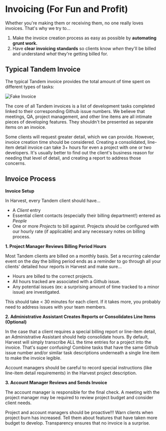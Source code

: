 # Invoicing (For Fun and Profit)

Whether you're making them or receiving them, no one really loves invoices. That's why we try to...

1. Make the invoice creation process as easy as possible by **automating grunt work.**
2. Have **clear invoicing standards** so clients know *when* they'll be billed and understand *what* they're getting billed for.

## Typical Tandem Invoice

The typical Tandem invoice provides the total amount of time spent on different types of tasks:

![Fake Invoice](/images/fakeInvoice.png "Fake Invoice")

The core of all Tandem invoices is a list of development tasks completed linked to their corresponding Github issue numbers. We believe that meetings, QA, project management, and other line items are all intimate pieces of developing features. They shouldn't be presented as separate items on an invoice.

Some clients will request greater detail, which we can provide. However, invoice creation time should be considered. Creating a consolidated, line-item detail invoice can take 3+ hours for even a project with one or two developers. It's usually better to find out the client's business reason for needing that level of detail, and creating a report to address those concerns.

## Invoice Process

**Invoice Setup**

 In Harvest, every Tandem client should have...

* A *Client* entry
* Essential client contacts (especially their billing department!) entered as *People*
* One or more *Projects* to bill against. Projects should be configured with our hourly rate (if applicable) and any necessary notes on billing process.


**1. Project Manager Reviews Billing Period Hours**

Most Tandem clients are billed on a monthly basis. Set a recurring calendar event on the day the billing period ends as a reminder to go through all your clients' detailed hour reports in Harvest and make sure...

* Hours are billed to the correct projects.
* All hours tracked are associated with a Github issue.
* Any potential issues (ex: a surprising amount of time tracked to a minor issue) are investigated.

This should take < 30 minutes for each client. If it takes more, you probably need to address issues with your team members.

**2. Administrative Assistant Creates Reports or Consolidates Line Items (Optional)**

In the case that a client requires a special billing report or line-item detail, an Administrative Assistant should help consolidate hours. By default, Harvest will simply transcribe ALL the time entries for a project into the invoice. That's super confusing! Combine tasks that have the same Github issue number and/or similar task descriptions underneath a single line item to make the invoice legible.

Account managers should be careful to record special instructions (like line-item detail requirements) in the Harvest project description.

**3. Account Manager Reviews and Sends Invoice**

The account manager is responsible for the final check. A meeting with the project manager may be required to review project budget and consider client needs.

Project and account managers should be proactive!!! Warn clients when project burn has increased. Tell them about features that have taken more budget to develop. Transparency ensures that no invoice is a surprise.
